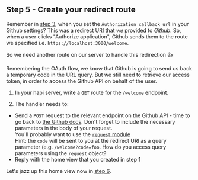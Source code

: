 ## Step 5 - Create your redirect route

Remember in [step 3](./step3.md), when you set the `Authorization callback url` in your Github settings? This was a redirect URI that _we_ provided to _Github_. So, when a user clicks "Authorize application", Github sends them to the route we specified i.e. `https://localhost:3000/welcome`.

So we need another route on our server to handle this redirection :+1:

Remembering the OAuth flow, we know that Github is going to send us back a temporary code in the URL query. But we still need to retrieve our access token, in order to access the Github API on behalf of the user.

1. In your hapi server, write a `GET` route for the `/welcome` endpoint.

2. The handler needs to:
  + Send a `POST` request to the relevant endpoint on the Github API - time to go back to [the Github docs](https://developer.github.com/v3/oauth). Don't forget to include the necessary parameters in the body of your request.  
  You'll probably want to use the [`request` module](https://www.npmjs.com/package/request)  
  Hint: the `code` will be sent to you at the redirect URI as a query parameter (e.g. `/welcome?code=foo`. How do you access query parameters using the `request` object?
  + Reply with the home view that you created in step 1

Let's jazz up this home view now in [step 6](./step6.md).

